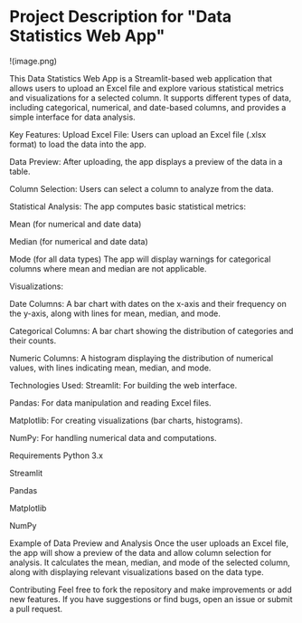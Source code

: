 # Project Description for "Data Statistics Web App"

!(image.png)

This Data Statistics Web App is a Streamlit-based web application that allows users to upload an Excel file and explore various statistical metrics and visualizations for a selected column. It supports different types of data, including categorical, numerical, and date-based columns, and provides a simple interface for data analysis.

Key Features:
Upload Excel File: Users can upload an Excel file (.xlsx format) to load the data into the app.

Data Preview: After uploading, the app displays a preview of the data in a table.

Column Selection: Users can select a column to analyze from the data.

Statistical Analysis: The app computes basic statistical metrics:

Mean (for numerical and date data)

Median (for numerical and date data)

Mode (for all data types) The app will display warnings for categorical columns where mean and median are not applicable.

Visualizations:

Date Columns: A bar chart with dates on the x-axis and their frequency on the y-axis, along with lines for mean, median, and mode.

Categorical Columns: A bar chart showing the distribution of categories and their counts.

Numeric Columns: A histogram displaying the distribution of numerical values, with lines indicating mean, median, and mode.

Technologies Used:
Streamlit: For building the web interface.

Pandas: For data manipulation and reading Excel files.

Matplotlib: For creating visualizations (bar charts, histograms).

NumPy: For handling numerical data and computations.

Requirements
Python 3.x

Streamlit

Pandas

Matplotlib

NumPy

Example of Data Preview and Analysis
Once the user uploads an Excel file, the app will show a preview of the data and allow column selection for analysis. It calculates the mean, median, and mode of the selected column, along with displaying relevant visualizations based on the data type.

Contributing
Feel free to fork the repository and make improvements or add new features. If you have suggestions or find bugs, open an issue or submit a pull request.